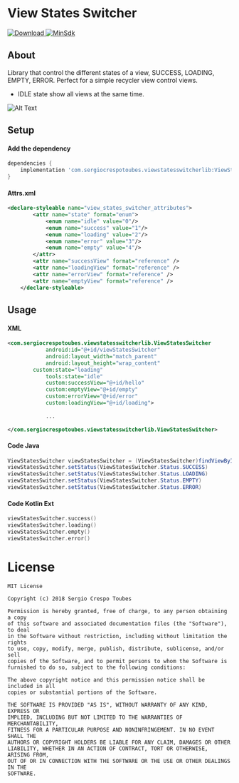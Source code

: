 # View States Switcher

[![Download](https://api.bintray.com/packages/sergioct/SergioCrespoToubes/ViewStatesSwitcher/images/download.svg) ](https://bintray.com/sergioct/SergioCrespoToubes/ViewStatesSwitcher/_latestVersion)
[![MinSdk](https://img.shields.io/badge/%20MinSdk%20-%2019%2B%20-f0ad4e.svg)](https://android-arsenal.com/api?level=19)

## About
Library that control the different states of a view, SUCCESS, LOADING, EMPTY, ERROR. Perfect for a simple recycler view control views.

- IDLE state show all views at the same time.

![Alt Text](https://i.imgur.com/osgI6yI.gif)

## Setup

#### Add the dependency
```groovy
dependencies {
    implementation 'com.sergiocrespotoubes.viewstatesswitcherlib:ViewStatesSwitcher:0.1.15'
}
```

#### Attrs.xml
```xml
<declare-styleable name="view_states_switcher_attributes">
        <attr name="state" format="enum">
            <enum name="idle" value="0"/>
            <enum name="success" value="1"/>
            <enum name="loading" value="2"/>
            <enum name="error" value="3"/>
            <enum name="empty" value="4"/>
        </attr>
        <attr name="successView" format="reference" />
        <attr name="loadingView" format="reference" />
        <attr name="errorView" format="reference" />
        <attr name="emptyView" format="reference" />
    </declare-styleable>
```

## Usage
	
#### XML
```xml
<com.sergiocrespotoubes.viewstatesswitcherlib.ViewStatesSwitcher
            android:id="@+id/viewStatesSwitcher"
            android:layout_width="match_parent"
            android:layout_height="wrap_content"
	    custom:state="loading"
            tools:state="idle"
            custom:successView="@+id/hello"
            custom:emptyView="@+id/empty"
            custom:errorView="@+id/error"
            custom:loadingView="@+id/loading">
            
            ...
            
</com.sergiocrespotoubes.viewstatesswitcherlib.ViewStatesSwitcher>           
```
	
#### Code Java
```java
ViewStatesSwitcher viewStatesSwitcher = (ViewStatesSwitcher)findViewById(R.id.viewStatesSwitcher)
viewStatesSwitcher.setStatus(ViewStatesSwitcher.Status.SUCCESS)
viewStatesSwitcher.setStatus(ViewStatesSwitcher.Status.LOADING)
viewStatesSwitcher.setStatus(ViewStatesSwitcher.Status.EMPTY)
viewStatesSwitcher.setStatus(ViewStatesSwitcher.Status.ERROR)
```

#### Code Kotlin Ext
```kotlin
viewStatesSwitcher.success()
viewStatesSwitcher.loading()
viewStatesSwitcher.empty()
viewStatesSwitcher.error()
```

# License
```
MIT License

Copyright (c) 2018 Sergio Crespo Toubes

Permission is hereby granted, free of charge, to any person obtaining a copy
of this software and associated documentation files (the "Software"), to deal
in the Software without restriction, including without limitation the rights
to use, copy, modify, merge, publish, distribute, sublicense, and/or sell
copies of the Software, and to permit persons to whom the Software is
furnished to do so, subject to the following conditions:

The above copyright notice and this permission notice shall be included in all
copies or substantial portions of the Software.

THE SOFTWARE IS PROVIDED "AS IS", WITHOUT WARRANTY OF ANY KIND, EXPRESS OR
IMPLIED, INCLUDING BUT NOT LIMITED TO THE WARRANTIES OF MERCHANTABILITY,
FITNESS FOR A PARTICULAR PURPOSE AND NONINFRINGEMENT. IN NO EVENT SHALL THE
AUTHORS OR COPYRIGHT HOLDERS BE LIABLE FOR ANY CLAIM, DAMAGES OR OTHER
LIABILITY, WHETHER IN AN ACTION OF CONTRACT, TORT OR OTHERWISE, ARISING FROM,
OUT OF OR IN CONNECTION WITH THE SOFTWARE OR THE USE OR OTHER DEALINGS IN THE
SOFTWARE.

```





